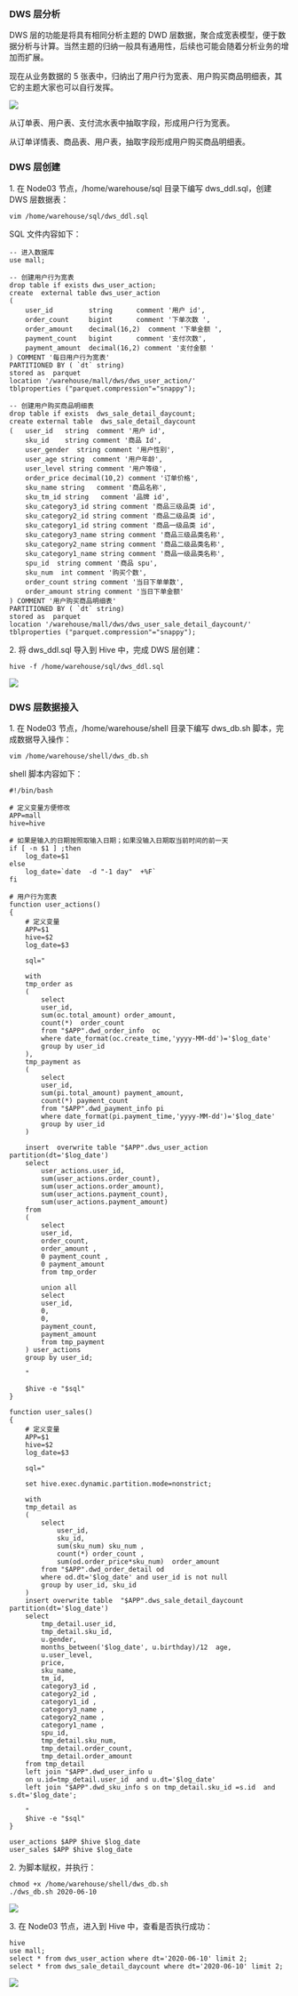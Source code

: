 ### DWS 层分析

DWS 层的功能是将具有相同分析主题的 DWD
层数据，聚合成宽表模型，便于数据分析与计算。当然主题的归纳一般具有通用性，后续也可能会随着分析业务的增加而扩展。

现在从业务数据的 5 张表中，归纳出了用户行为宽表、用户购买商品明细表，其它的主题大家也可以自行发挥。

![](https://images.gitbook.cn/aebc1150-f042-11ea-b91c-6d7fbdb6f8f7)

从订单表、用户表、支付流水表中抽取字段，形成用户行为宽表。

从订单详情表、商品表、用户表，抽取字段形成用户购买商品明细表。

### DWS 层创建

1\. 在 Node03 节点，/home/warehouse/sql 目录下编写 dws_ddl.sql，创建 DWS 层数据表：

    
    
    vim /home/warehouse/sql/dws_ddl.sql
    

SQL 文件内容如下：

    
    
    -- 进入数据库
    use mall;
    
    -- 创建用户行为宽表
    drop table if exists dws_user_action;
    create  external table dws_user_action 
    (   
        user_id         string      comment '用户 id',
        order_count     bigint      comment '下单次数 ',
        order_amount    decimal(16,2)  comment '下单金额 ',
        payment_count   bigint      comment '支付次数',
        payment_amount  decimal(16,2) comment '支付金额 '
    ) COMMENT '每日用户行为宽表'
    PARTITIONED BY ( `dt` string)
    stored as  parquet 
    location '/warehouse/mall/dws/dws_user_action/'
    tblproperties ("parquet.compression"="snappy");
    
    -- 创建用户购买商品明细表
    drop table if exists  dws_sale_detail_daycount;
    create external table  dws_sale_detail_daycount
    (   user_id   string  comment '用户 id',
        sku_id    string comment '商品 Id',
        user_gender  string comment '用户性别',
        user_age string  comment '用户年龄',
        user_level string comment '用户等级',
        order_price decimal(10,2) comment '订单价格',
        sku_name string   comment '商品名称',
        sku_tm_id string   comment '品牌 id',
        sku_category3_id string comment '商品三级品类 id',
        sku_category2_id string comment '商品二级品类 id',
        sku_category1_id string comment '商品一级品类 id',
        sku_category3_name string comment '商品三级品类名称',
        sku_category2_name string comment '商品二级品类名称',
        sku_category1_name string comment '商品一级品类名称',
        spu_id  string comment '商品 spu',
        sku_num  int comment '购买个数',
        order_count string comment '当日下单单数',
        order_amount string comment '当日下单金额'
    ) COMMENT '用户购买商品明细表'
    PARTITIONED BY ( `dt` string)
    stored as  parquet 
    location '/warehouse/mall/dws/dws_user_sale_detail_daycount/'
    tblproperties ("parquet.compression"="snappy");
    

2\. 将 dws_ddl.sql 导入到 Hive 中，完成 DWS 层创建：

    
    
    hive -f /home/warehouse/sql/dws_ddl.sql
    

![](https://gitee.com/QiaoLuManMan/ImageUpload/raw/master/img/20200824081010.png)

### DWS 层数据接入

1\. 在 Node03 节点，/home/warehouse/shell 目录下编写 dws_db.sh 脚本，完成数据导入操作：

    
    
    vim /home/warehouse/shell/dws_db.sh
    

shell 脚本内容如下：

    
    
    #!/bin/bash
    
    # 定义变量方便修改
    APP=mall
    hive=hive
    
    # 如果是输入的日期按照取输入日期；如果没输入日期取当前时间的前一天
    if [ -n $1 ] ;then
        log_date=$1
    else 
        log_date=`date  -d "-1 day"  +%F`  
    fi 
    
    # 用户行为宽表
    function user_actions()
    {
        # 定义变量
        APP=$1
        hive=$2
        log_date=$3
    
        sql="
    
        with  
        tmp_order as
        (
            select 
            user_id, 
            sum(oc.total_amount) order_amount, 
            count(*)  order_count
            from "$APP".dwd_order_info  oc
            where date_format(oc.create_time,'yyyy-MM-dd')='$log_date'
            group by user_id
        ),
        tmp_payment as
        (
            select 
            user_id, 
            sum(pi.total_amount) payment_amount, 
            count(*) payment_count 
            from "$APP".dwd_payment_info pi 
            where date_format(pi.payment_time,'yyyy-MM-dd')='$log_date'
            group by user_id
        )
    
        insert  overwrite table "$APP".dws_user_action partition(dt='$log_date')
        select 
            user_actions.user_id, 
            sum(user_actions.order_count), 
            sum(user_actions.order_amount),
            sum(user_actions.payment_count), 
            sum(user_actions.payment_amount)
        from 
        (
            select 
            user_id, 
            order_count,
            order_amount ,
            0 payment_count , 
            0 payment_amount
            from tmp_order 
    
            union all
            select 
            user_id, 
            0,
            0, 
            payment_count, 
            payment_amount
            from tmp_payment
        ) user_actions
        group by user_id;
    
        "
    
        $hive -e "$sql"
    }
    
    function user_sales()
    {
        # 定义变量
        APP=$1
        hive=$2
        log_date=$3
    
        sql="
    
        set hive.exec.dynamic.partition.mode=nonstrict;
    
        with
        tmp_detail as
        (
            select 
                user_id,
                sku_id, 
                sum(sku_num) sku_num ,   
                count(*) order_count , 
                sum(od.order_price*sku_num)  order_amount 
            from "$APP".dwd_order_detail od
            where od.dt='$log_date' and user_id is not null
            group by user_id, sku_id
        )  
        insert overwrite table  "$APP".dws_sale_detail_daycount partition(dt='$log_date')
        select 
            tmp_detail.user_id,
            tmp_detail.sku_id,
            u.gender,
            months_between('$log_date', u.birthday)/12  age, 
            u.user_level,
            price,
            sku_name,
            tm_id,
            category3_id ,  
            category2_id ,  
            category1_id ,  
            category3_name ,  
            category2_name ,  
            category1_name ,  
            spu_id,
            tmp_detail.sku_num,
            tmp_detail.order_count,
            tmp_detail.order_amount 
        from tmp_detail 
        left join "$APP".dwd_user_info u 
        on u.id=tmp_detail.user_id  and u.dt='$log_date'
        left join "$APP".dwd_sku_info s on tmp_detail.sku_id =s.id  and s.dt='$log_date';
    
        "
        $hive -e "$sql"
    }
    
    user_actions $APP $hive $log_date
    user_sales $APP $hive $log_date
    

2\. 为脚本赋权，并执行：

    
    
    chmod +x /home/warehouse/shell/dws_db.sh
    ./dws_db.sh 2020-06-10
    

![](https://images.gitbook.cn/e18b4510-f042-11ea-889f-9de3f88b5342)

3\. 在 Node03 节点，进入到 Hive 中，查看是否执行成功：

    
    
    hive
    use mall;
    select * from dws_user_action where dt='2020-06-10' limit 2;
    select * from dws_sale_detail_daycount where dt='2020-06-10' limit 2;
    

![](https://images.gitbook.cn/0a31c390-f043-11ea-b2cc-b183c5e37897)

